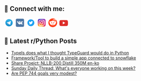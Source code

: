 ## 🔎 Connect with me:
[<img src="https://github.com/bullbesh/bullbesh/blob/main/images/Telegram.png" width="32" height="32" />](https://t.me/bullbesh)
[<img src="https://github.com/bullbesh/bullbesh/blob/main/images/VK.png" width="32" height="32" />](https://vk.com/bullbesh)
[<img src="https://github.com/bullbesh/bullbesh/blob/main/images/Twitter.png" width="32" height="32" />](https://twitter.com/bullbesh1)
[<img src="https://github.com/bullbesh/bullbesh/blob/main/images/Instagram.png" width="32" height="32" />](https://www.instagram.com/bullbesh)
[<img src="https://github.com/bullbesh/bullbesh/blob/main/images/Reddit.png" width="32" height="32" />](https://www.reddit.com/user/bullbesh)
[<img src="https://github.com/bullbesh/bullbesh/blob/main/images/YouTube.png" width="32" height="32" />](https://www.youtube.com/channel/UCtfjRs6uzgq5mfm8S06WTcg)

## 📕 Latest r/Python Posts
<!-- BLOG-POST-LIST:START -->
- [TypeIs does what I thought TypeGuard would do in Python](https://www.reddit.com/r/Python/comments/1cewujz/typeis_does_what_i_thought_typeguard_would_do_in/)
- [Framework/Tool to build a simple app connected to snowflake](https://www.reddit.com/r/Python/comments/1cew4zl/frameworktool_to_build_a_simple_app_connected_to/)
- [Share Proejct: NLLB-200 Distill 350M en-ko](https://www.reddit.com/r/Python/comments/1ceus7p/share_proejct_nllb200_distill_350m_enko/)
- [Sunday Daily Thread: What&#39;s everyone working on this week?](https://www.reddit.com/r/Python/comments/1cestbe/sunday_daily_thread_whats_everyone_working_on/)
- [Are PEP 744 goals very modest?](https://www.reddit.com/r/Python/comments/1ceow5j/are_pep_744_goals_very_modest/)
<!-- BLOG-POST-LIST:END -->
